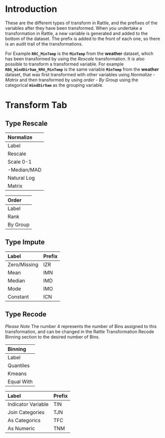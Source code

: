 # Introduction #

These are the different types of transform in Rattle, and the prefixes of the variables after they have been transformed. When you undertake a transformation in Rattle, a new variable is generated and added to the bottom of the dataset. The prefix is added to the front of each one, so there is an audit trail of the transformations.

For Example **`RRC_MinTemp`** is the  **`MinTemp`**  from the  **weather**  dataset, which has been transformed by using the _Rescale_ transformation. It is also possible to transform a transformed variable. For example  **`RBG_WindDir9am_RMA_MinTemp`**  is the same variable **`MinTemp`** from the **weather** dataset, that was first transformed with other variables using _Normalize - Matrix_ and then transformed by using _order - By Group_ using the categorical **`WindDir9am`** as the grouping variable.


# Transform Tab #

## **Type Rescale** ##
| **Normalize** |
|:--------------|
|Label | Prefix|
|Rescale | RRC|
|Scale 0-1| `R01` |
|-Median/MAD | RMD|
|Natural Log| RLG|
|Matrix | RMA|

| **Order** |
|:----------|
|Label | Prefix|
|Rank | RRK|
|By Group | RBG|

## **Type Impute** ##
|Label | Prefix|
|:-----|:------|
|Zero/Missing | IZR|
|Mean | IMN|
|Median | IMD|
|Mode | IMO|
|Constant |  ICN|

## **Type Recode** ##

_Please Note_ The number 4 represents the number of Bins assigned to this transformation, and can be changed in the Rattle Transformation Recode Binning section to the desired number of Bins.

| **Binning**  |
|:-------------|
|Label | Prefix|
|Quantiles | BQ4|
|Kmeans  | BK4|
|Equal With | BE4|

|Label | Prefix|
|:-----|:------|
|Indicator Variable | TIN |
|Join Categories| TJN |
|As Categorics| TFC |
|As Numeric |  TNM  |